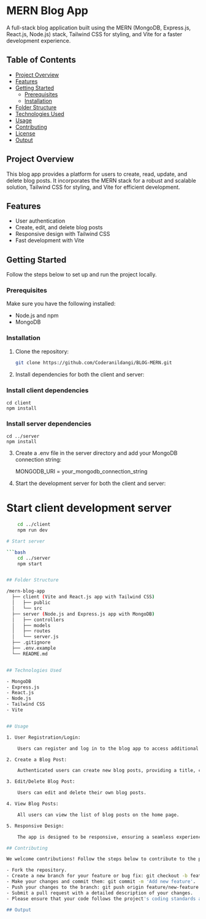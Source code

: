 # MERN Blog App

A full-stack blog application built using the MERN (MongoDB, Express.js, React.js, Node.js) stack, Tailwind CSS for styling, and Vite for a faster development experience.

## Table of Contents

- [Project Overview](#project-overview)
- [Features](#features)
- [Getting Started](#getting-started)
  - [Prerequisites](#prerequisites)
  - [Installation](#installation)
- [Folder Structure](#folder-structure)
- [Technologies Used](#technologies-used)
- [Usage](#usage)
- [Contributing](#contributing)
- [License](#license)
- [Output](#Output)

## Project Overview

This blog app provides a platform for users to create, read, update, and delete blog posts. It incorporates the MERN stack for a robust and scalable solution, Tailwind CSS for styling, and Vite for efficient development.

## Features

- User authentication
- Create, edit, and delete blog posts
- Responsive design with Tailwind CSS
- Fast development with Vite

## Getting Started

Follow the steps below to set up and run the project locally.

### Prerequisites

Make sure you have the following installed:

- Node.js and npm
- MongoDB

### Installation

1. Clone the repository:

   ```bash
   git clone https://github.com/Coderanildangi/BLOG-MERN.git

2. Install dependencies for both the client and server:

### Install client dependencies

    cd client
    npm install

### Install server dependencies

    cd ../server
    npm install

3. Create a .env file in the server directory and add your MongoDB connection string:

    MONGODB_URI = your_mongodb_connection_string

4. Start the development server for both the client and server:

# Start client development server

```bash
    cd ../client
    npm run dev

# Start server

```bash
    cd ../server
    npm start


## Folder Structure

/mern-blog-app
  ├── client (Vite and React.js app with Tailwind CSS)
  │   ├── public
  │   └── src
  ├── server (Node.js and Express.js app with MongoDB)
  │   ├── controllers
  │   ├── models
  │   ├── routes
  │   └── server.js
  ├── .gitignore
  ├── .env.example
  └── README.md


## Technologies Used

- MongoDB
- Express.js
- React.js
- Node.js
- Tailwind CSS
- Vite


## Usage

1. User Registration/Login:

    Users can register and log in to the blog app to access additional features.

2. Create a Blog Post:

    Authenticated users can create new blog posts, providing a title, content, and any relevant details.

3. Edit/Delete Blog Post:

    Users can edit and delete their own blog posts.

4. View Blog Posts:

    All users can view the list of blog posts on the home page.

5. Responsive Design:

    The app is designed to be responsive, ensuring a seamless experience across devices.

## Contributing

We welcome contributions! Follow the steps below to contribute to the project:

- Fork the repository.
- Create a new branch for your feature or bug fix: git checkout -b feature/new-feature.
- Make your changes and commit them: git commit -m 'Add new feature'.
- Push your changes to the branch: git push origin feature/new-feature.
- Submit a pull request with a detailed description of your changes.
- Please ensure that your code follows the project's coding standards and conventions.

## Output
